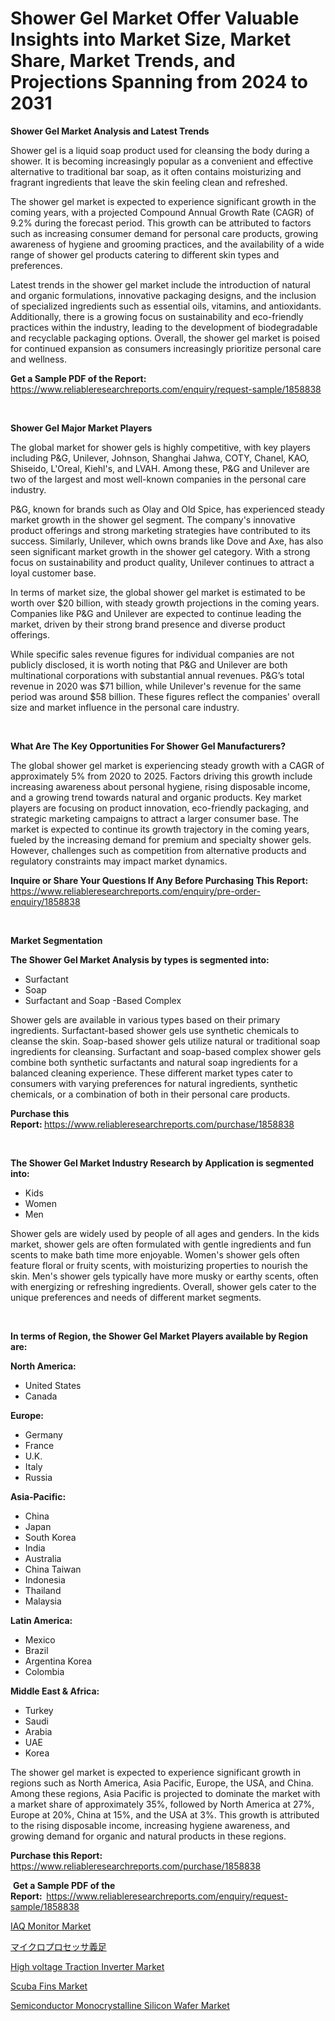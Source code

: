 <p><h1>Shower Gel Market Offer Valuable Insights into Market Size, Market Share, Market Trends, and Projections Spanning from 2024 to 2031</h1></p><p><strong>Shower Gel Market Analysis and Latest Trends</strong></p>
<p><p>Shower gel is a liquid soap product used for cleansing the body during a shower. It is becoming increasingly popular as a convenient and effective alternative to traditional bar soap, as it often contains moisturizing and fragrant ingredients that leave the skin feeling clean and refreshed.</p><p>The shower gel market is expected to experience significant growth in the coming years, with a projected Compound Annual Growth Rate (CAGR) of 9.2% during the forecast period. This growth can be attributed to factors such as increasing consumer demand for personal care products, growing awareness of hygiene and grooming practices, and the availability of a wide range of shower gel products catering to different skin types and preferences.</p><p>Latest trends in the shower gel market include the introduction of natural and organic formulations, innovative packaging designs, and the inclusion of specialized ingredients such as essential oils, vitamins, and antioxidants. Additionally, there is a growing focus on sustainability and eco-friendly practices within the industry, leading to the development of biodegradable and recyclable packaging options. Overall, the shower gel market is poised for continued expansion as consumers increasingly prioritize personal care and wellness.</p></p>
<p><strong>Get a Sample PDF of the Report:&nbsp;</strong> <a href="https://www.reliableresearchreports.com/enquiry/request-sample/1858838">https://www.reliableresearchreports.com/enquiry/request-sample/1858838</a></p>
<p>&nbsp;</p>
<p><strong>Shower Gel Major Market Players</strong></p>
<p><p>The global market for shower gels is highly competitive, with key players including P&G, Unilever, Johnson, Shanghai Jahwa, COTY, Chanel, KAO, Shiseido, L'Oreal, Kiehl's, and LVAH. Among these, P&G and Unilever are two of the largest and most well-known companies in the personal care industry.</p><p>P&G, known for brands such as Olay and Old Spice, has experienced steady market growth in the shower gel segment. The company's innovative product offerings and strong marketing strategies have contributed to its success. Similarly, Unilever, which owns brands like Dove and Axe, has also seen significant market growth in the shower gel category. With a strong focus on sustainability and product quality, Unilever continues to attract a loyal customer base.</p><p>In terms of market size, the global shower gel market is estimated to be worth over $20 billion, with steady growth projections in the coming years. Companies like P&G and Unilever are expected to continue leading the market, driven by their strong brand presence and diverse product offerings.</p><p>While specific sales revenue figures for individual companies are not publicly disclosed, it is worth noting that P&G and Unilever are both multinational corporations with substantial annual revenues. P&G’s total revenue in 2020 was $71 billion, while Unilever's revenue for the same period was around $58 billion. These figures reflect the companies' overall size and market influence in the personal care industry.</p></p>
<p>&nbsp;</p>
<p><strong>What Are The Key Opportunities For Shower Gel Manufacturers?</strong></p>
<p><p>The global shower gel market is experiencing steady growth with a CAGR of approximately 5% from 2020 to 2025. Factors driving this growth include increasing awareness about personal hygiene, rising disposable income, and a growing trend towards natural and organic products. Key market players are focusing on product innovation, eco-friendly packaging, and strategic marketing campaigns to attract a larger consumer base. The market is expected to continue its growth trajectory in the coming years, fueled by the increasing demand for premium and specialty shower gels. However, challenges such as competition from alternative products and regulatory constraints may impact market dynamics.</p></p>
<p><strong>Inquire or Share Your Questions If Any Before Purchasing This Report:</strong> <a href="https://www.reliableresearchreports.com/enquiry/pre-order-enquiry/1858838">https://www.reliableresearchreports.com/enquiry/pre-order-enquiry/1858838</a></p>
<p>&nbsp;</p>
<p><strong>Market Segmentation</strong></p>
<p><strong>The Shower Gel Market Analysis by types is segmented into:</strong></p>
<p><ul><li>Surfactant</li><li>Soap</li><li>Surfactant and Soap -Based Complex</li></ul></p>
<p><p>Shower gels are available in various types based on their primary ingredients. Surfactant-based shower gels use synthetic chemicals to cleanse the skin. Soap-based shower gels utilize natural or traditional soap ingredients for cleansing. Surfactant and soap-based complex shower gels combine both synthetic surfactants and natural soap ingredients for a balanced cleaning experience. These different market types cater to consumers with varying preferences for natural ingredients, synthetic chemicals, or a combination of both in their personal care products.</p></p>
<p><strong>Purchase this Report:&nbsp;</strong><a href="https://www.reliableresearchreports.com/purchase/1858838">https://www.reliableresearchreports.com/purchase/1858838</a></p>
<p>&nbsp;</p>
<p><strong>The Shower Gel Market Industry Research by Application is segmented into:</strong></p>
<p><ul><li>Kids</li><li>Women</li><li>Men</li></ul></p>
<p><p>Shower gels are widely used by people of all ages and genders. In the kids market, shower gels are often formulated with gentle ingredients and fun scents to make bath time more enjoyable. Women's shower gels often feature floral or fruity scents, with moisturizing properties to nourish the skin. Men's shower gels typically have more musky or earthy scents, often with energizing or refreshing ingredients. Overall, shower gels cater to the unique preferences and needs of different market segments.</p></p>
<p>&nbsp;</p>
<p><strong>In terms of Region, the Shower Gel Market Players available by Region are:</strong></p>
<p>
    <p> <strong> North America: </strong>
        <ul>
            <li>United States</li>
            <li>Canada</li>
        </ul>
        </p> 
    <p> <strong> Europe: </strong>
        <ul>
            <li>Germany</li>
            <li>France</li>
            <li>U.K.</li>
            <li>Italy</li>
            <li>Russia</li>
        </ul>
        </p> 
    <p> <strong> Asia-Pacific: </strong>
        <ul>
            <li>China</li>
            <li>Japan</li>
            <li>South Korea</li>
            <li>India</li>
            <li>Australia</li>
            <li>China Taiwan</li>
            <li>Indonesia</li>
            <li>Thailand</li>
            <li>Malaysia</li>
        </ul>
        </p> 
    <p> <strong> Latin America: </strong>
        <ul>
            <li>Mexico</li>
            <li>Brazil</li>
            <li>Argentina Korea</li>
            <li>Colombia</li>
        </ul>
        </p> 
    <p> <strong> Middle East & Africa: </strong>
        <ul>
            <li>Turkey</li>
            <li>Saudi</li>
            <li>Arabia</li>
            <li>UAE</li>
            <li>Korea</li>
        </ul>
    </p>
    </p>
<p><p>The shower gel market is expected to experience significant growth in regions such as North America, Asia Pacific, Europe, the USA, and China. Among these regions, Asia Pacific is projected to dominate the market with a market share of approximately 35%, followed by North America at 27%, Europe at 20%, China at 15%, and the USA at 3%. This growth is attributed to the rising disposable income, increasing hygiene awareness, and growing demand for organic and natural products in these regions.</p></p>
<p><strong>Purchase this Report: </strong><a href="https://www.reliableresearchreports.com/purchase/1858838">https://www.reliableresearchreports.com/purchase/1858838</a></p>
<p>&nbsp;<strong>Get a Sample PDF of the Report:&nbsp;&nbsp;</strong><a href="https://www.reliableresearchreports.com/enquiry/request-sample/1858838">https://www.reliableresearchreports.com/enquiry/request-sample/1858838</a></p>
<p><strong></strong></p>
<p><p><a href="https://github.com/juniordelafrance/Market-Research-Report-List-2/blob/main/iaq-monitor-market.md">IAQ Monitor Market</a></p><p><a href="https://github.com/nxboeu02965442/Market-Research-Report-List-1/blob/main/90962414645.md">マイクロプロセッサ義足</a></p><p><a href="https://issuu.com/reportprime-2/docs/high-voltage-traction-inverter-mark_c36be5a5a278d5">High voltage Traction Inverter Market</a></p><p><a href="https://github.com/jaidynmorantestelletmjzya/Market-Research-Report-List-1/blob/main/scuba-fins-market.md">Scuba Fins Market</a></p><p><a href="https://issuu.com/reportprime-2/docs/semiconductor-monocrystalline-silicon-wafer-market">Semiconductor Monocrystalline Silicon Wafer Market</a></p></p>